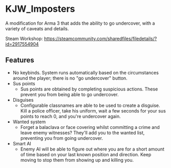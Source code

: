 # KJW_Imposters
A modification for Arma 3 that adds the ability to go undercover, with a variety of caveats and details.

Steam Workshop: https://steamcommunity.com/sharedfiles/filedetails/?id=2917554904

## Features
- No keybinds. System runs automatically based on the circumstances around the player; there is no "go undercover" button.
- Sus points
  - Sus points are obtained by completing suspicious actions. These prevent you from being able to go undercover.
- Disguises
  - Configurable classnames are able to be used to create a disguise. Kill a police officer, take his uniform, wait a few seconds for your sus points to reach 0, and you're undercover again.
- Wanted system
  - Forget a balaclava or face covering whilst committing a crime and leave enemy witnesses? They'll add you to the wanted list, preventing you from going undercover.
- Smart AI
  - Enemy AI will be able to figure out where you are for a short amount of time based on your last known position and direction. Keep moving to stop them from showing up and killing you.
